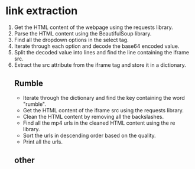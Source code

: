 

# link extraction
1. Get the HTML content of the webpage using the requests library.
2. Parse the HTML content using the BeautifulSoup library.
3. Find all the dropdown options in the select tag.
4. Iterate through each option and decode the base64 encoded value.
5. Split the decoded value into lines and find the line containing the iframe src.
6. Extract the src attribute from the iframe tag and store it in a dictionary.
    ## Rumble
    - Iterate through the dictionary and find the key containing the word "rumble".
    - Get the HTML content of the iframe src using the requests library.
    - Clean the HTML content by removing all the backslashes.
    - Find all the mp4 urls in the cleaned HTML content using the re library.
    - Sort the urls in descending order based on the quality.
    - Print all the urls.
    ## other

